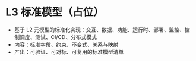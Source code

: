 # L3 标准模型（占位）

- 基于 L2 元模型的标准化实现：交互、数据、功能、运行时、部署、监控、控制调度、测试、CI/CD、分布式模式
- 内容：标准字段、约束、不变式、关系与映射
- 产出：可验证、可对标、可复用的标准模型清单
